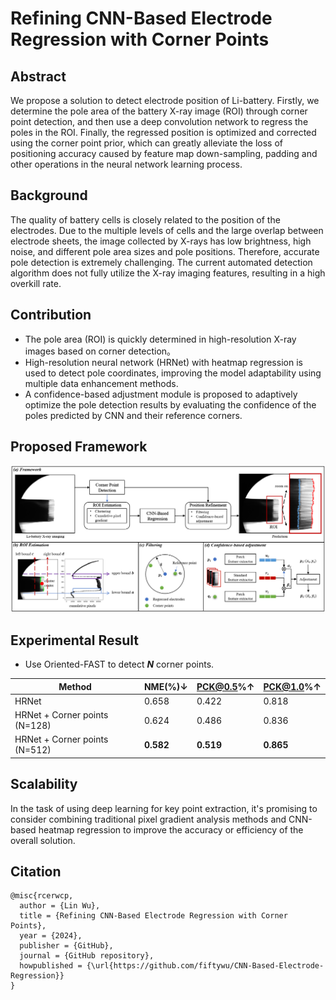 # Refining CNN-Based Electrode Regression with Corner Points
## Abstract

We propose a solution to detect electrode position of  Li-battery. Firstly, we determine the pole area of the battery X-ray image (ROI) through corner point detection, and then use a deep convolution network to regress the poles in the ROI. Finally, the regressed position is optimized and corrected using the corner point prior, which can greatly alleviate the loss of positioning accuracy caused by feature map down-sampling, padding and other operations in the neural network learning process.

## Background

The quality of battery cells is closely related to the position of the electrodes. Due to the multiple levels of cells and the large overlap between electrode sheets, the image collected by X-rays has low brightness, high noise, and different pole area sizes and pole positions. Therefore, accurate pole detection is extremely challenging. The current automated detection algorithm does not fully utilize the X-ray imaging features, resulting in a high overkill rate.

## Contribution

- The pole area (ROI) is quickly determined in high-resolution X-ray images based on corner detection。
- High-resolution neural network (HRNet) with heatmap regression is used to detect pole coordinates,  improving the model adaptability using multiple data enhancement methods.
- A confidence-based adjustment module is proposed to adaptively optimize the pole detection results by evaluating the confidence of the poles predicted by CNN and their reference corners.

## Proposed Framework

![](.\files\framework.png)

## Experimental Result

- Use Oriented-FAST to detect ***N*** corner points.

| Method                        | NME(%)↓   | PCK@0.5%↑ | PCK@1.0%↑ |
| ----------------------------- | --------- | --------- | --------- |
| HRNet                         | 0.658     | 0.422     | 0.818     |
| HRNet + Corner points (N=128) | 0.624     | 0.486     | 0.836     |
| HRNet + Corner points (N=512) | **0.582** | **0.519** | **0.865** |

## **Scalability**

In the task of using deep learning for key point extraction, it's promising to consider combining traditional pixel gradient analysis methods and CNN-based heatmap regression to improve the accuracy or efficiency of the overall solution.

## Citation

```
@misc{rcerwcp,
  author = {Lin Wu},
  title = {Refining CNN-Based Electrode Regression with Corner Points},
  year = {2024},
  publisher = {GitHub},
  journal = {GitHub repository},
  howpublished = {\url{https://github.com/fiftywu/CNN-Based-Electrode-Regression}}
}
```